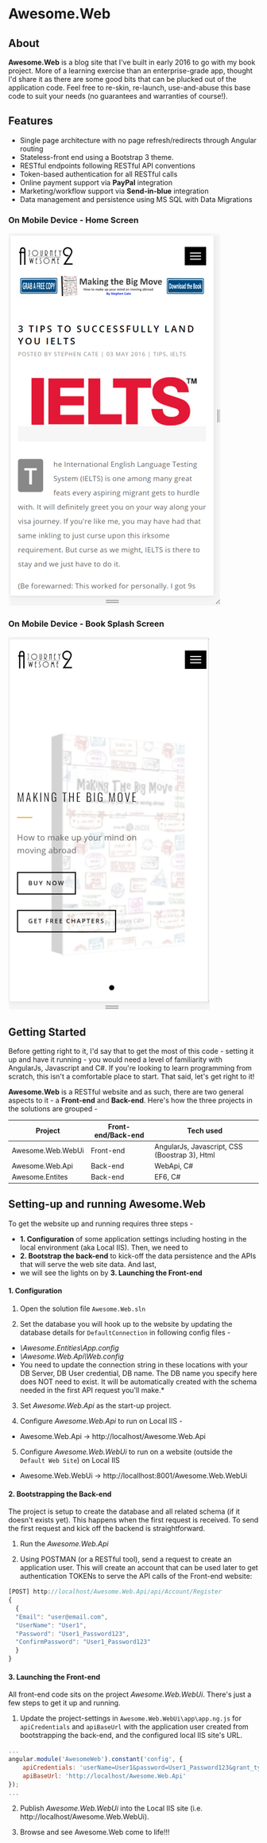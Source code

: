 # Awesome.Web

## About 
**Awesome.Web** is a blog site that I've built in early 2016  to go with my book project. More of a learning exercise than an enterprise-grade app, thought I'd share it as there are some good bits that can be plucked out of the application code. Feel free to re-skin, re-launch, use-and-abuse this base code to suit your needs (no guarantees and warranties of course!). 

## Features
* Single page architecture with no page refresh/redirects through Angular routing
* Stateless-front end using a Bootstrap 3 theme.
* RESTful endpoints following RESTful API conventions
* Token-based authentication for all RESTful calls
* Online payment support via **PayPal** integration
* Marketing/workflow support via **Send-in-blue** integration
* Data management and persistence using MS SQL with Data Migrations

### On Mobile Device - Home Screen
![Home Screen](https://github.com/vindicator135/Awesome.Web/blob/master/AwesomeWeb.png)

### On Mobile Device - Book Splash Screen
![Splash Screen](https://github.com/vindicator135/Awesome.Web/blob/master/AwesomeWeb1.png)

## Getting Started
Before getting right to it, I'd say that to get the most of this code - setting it up and have it running - you would need a level of familiarity with AngularJs, Javascript and C#. If you're looking to learn programming from scratch, this isn't a comfortable place to start. That said, let's get right to it!

**Awesome.Web** is a RESTful website and as such, there are two general aspects to it - a **Front-end** and **Back-end**. Here's how the three projects in the solutions are grouped -

| Project | Front-end/Back-end | Tech used |
| ------------------- | ----------- | ----------------------------------------------|
| Awesome.Web.WebUi | Front-end | AngularJs, Javascript, CSS (Boostrap 3), Html |
| Awesome.Web.Api | Back-end | WebApi, C# |
| Awesome.Entites | Back-end | EF6, C# |

## Setting-up and running Awesome.Web

To get the website up and running requires three steps - 
* **1. Configuration** of some application settings including hosting in the local environment (aka Local IIS). Then, we need to 
* **2. Bootstrap the back-end** to kick-off the data persistence and the APIs that will serve the web site data. And last, 
* we will see the lights on by **3. Launching the Front-end**

#### 1. Configuration

1. Open the solution file `Awesome.Web.sln`

2. Set the database you will hook up to the website by updating the database details for `DefaultConnection` in following config files -
* *\Awesome.Entities\App.config*
* *\Awesome.Web.Api\Web.config*
* You need to update the connection string in these locations with your DB Server, DB User credential, DB name. The DB name you specify here does NOT need to exist. It will be automatically created with the schema needed in the first API request you'll make.* 
 
3. Set *Awesome.Web.Api* as the start-up project.

4. Configure *Awesome.Web.Api* to run on Local IIS -
* Awesome.Web.Api -> http://localhost/Awesome.Web.Api

5. Configure *Awesome.Web.WebUi* to run on a website (outside the `Default Web Site`) on Local IIS 
* Awesome.Web.WebUi -> http://locallhost:8001/Awesome.Web.WebUi

#### 2. Bootstrapping the Back-end

The project is setup to create the database and all related schema (if it doesn't exists yet). This happens when the first request is received. To send the first request and kick off the backend is straightforward.

1. Run the *Awesome.Web.Api*

2. Using POSTMAN (or a RESTful tool), send a request to create an application user. This will create an account that can be used later to get authentication TOKENs to serve the API calls of the Front-end website:
```javascript
[POST] http://localhost/Awesome.Web.Api/api/Account/Register
{
  {
  "Email": "user@email.com",
  "UserName": "User1",
  "Password": "User1_Password123",
  "ConfirmPassword": "User1_Password123"
  }
}
```

#### 3. Launching the Front-end

All front-end code sits on the project *Awesome.Web.WebUi*. There's just a few steps to get it up and running.

1. Update the project-settings in `Awesome.Web.WebUi\app\app.ng.js` for `apiCredentials` and `apiBaseUrl` with the application user created from bootstrapping the back-end, and the configured local IIS site's URL.
```javascript
...
angular.module('AwesomeWeb').constant('config', {
	apiCredentials: 'userName=User1&password=User1_Password123&grant_type=password',
	apiBaseUrl: 'http://localhost/Awesome.Web.Api'
});
...
```

2. Publish *Awesome.Web.WebUi* into the Local IIS site (i.e. http://localhost/Awesome.Web.WebUi).

3. Browse and see Awesome.Web come to life!!!




